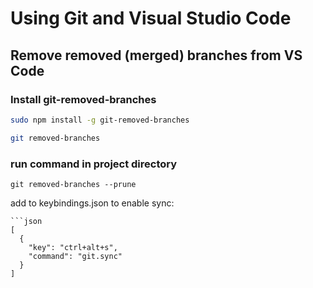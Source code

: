 # Using Git and Visual Studio Code

## Remove removed (merged) branches from VS Code

### Install git-removed-branches

```bash
sudo npm install -g git-removed-branches

git removed-branches
```

### run command in project directory

`git removed-branches --prune`

add to keybindings.json to enable sync:

````
```json
[
  {
    "key": "ctrl+alt+s",
    "command": "git.sync"
  }
]
````
